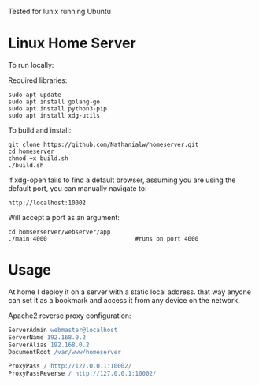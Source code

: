 Tested for lunix running Ubuntu

<h1>Linux Home Server</h1>

To run locally:

Required libraries:
    
    sudo apt update
    sudo apt install golang-go
    sudo apt install python3-pip
    sudo apt install xdg-utils

To build and install:

    git clone https://github.com/Nathanialw/homeserver.git
    cd homeserver
    chmod +x build.sh
    ./build.sh

if xdg-open fails to find a default browser, assuming you are using the default port, you can manually navigate to:

    http://localhost:10002

Will accept a port as an argument:

    cd homserserver/webserver/app
    ./main 4000                         #runs on port 4000

<h1>Usage</h1>

At home I deploy it on a server with a static local address. that way anyone can set it as a bookmark and access it from any device on the network.

Apache2 reverse proxy configuration:

```apache
ServerAdmin webmaster@localhost
ServerName 192.168.0.2
ServerAlias 192.168.0.2
DocumentRoot /var/www/homeserver

ProxyPass / http://127.0.0.1:10002/
ProxyPassReverse / http://127.0.0.1:10002/
